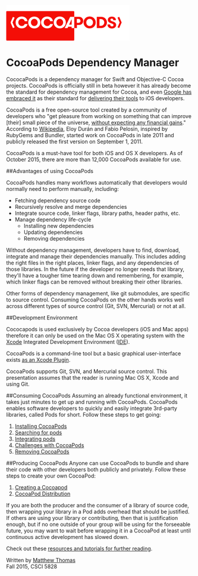 ![cocoapods-logo](images/cocoapods-logo.png)
# CocoaPods Dependency Manager

CococaPods is a dependency manager for Swift and Objective-C Cocoa projects. CocoaPods is officially still in beta however it has already become the standard for dependency management for Cocoa, and even [Google has embraced it](http://thenextweb.com/insider/2015/05/28/google-is-embracing-cocoapods-to-bring-its-services-to-ios-developers/) as their standard for [delivering their tools](https://cocoapods.org/pods/Google) to iOS developers.  

CocoaPods is a free open-source tool created by a community of developers who "get pleasure from working on something that can improve [their] small piece of the universe, [without expecting any financial gains](https://blog.cocoapods.org/Why-we-dont-accept-donations/)." According to [Wikipedia](https://en.wikipedia.org/wiki/CocoaPods), Eloy Durán and Fabio Pelosin, inspired by RubyGems and Bundler, started work on CocoaPods in late 2011 and publicly released the first version on September 1, 2011.

CocoaPods is a must-have tool for both iOS and OS X developers. As of October 2015, there are more than 12,000 CocoaPods available for use.  

##Advantages of using CocoaPods

CocoaPods handles many workflows automatically that developers would normally need to perform manually, including:  

* Fetching dependency source code
* Recursively resolve and merge dependencies
* Integrate source code, linker flags, library paths, header paths, etc.
* Manage dependency life-cycle
  - Installing new dependencies
  - Updating dependencies
  - Removing dependencies

Without dependency management, developers have to find, download, integrate and manage their dependencies manually. This includes adding the right files in the right places, linker flags, and any dependencies of those libraries. In the future if the developer no longer needs that library, they'll have a tougher time tearing down and remembering, for example, which linker flags can be removed without breaking their other libraries.  

Other forms of dependency management, like git submodules, are specific to source control. Consuming CocoaPods on the other hands works well across different types of source control (Git, SVN, Mercurial) or not at all.  

##Development Environment

Cococapods is used exclusively by Cocoa developers (iOS and Mac apps) therefore it can only be used on the Mac OS X operating system with the [Xcode](https://en.wikipedia.org/wiki/Xcode) Integrated Development Environment ([IDE](https://en.wikipedia.org/wiki/Integrated_development_environment)).

CocoaPods is a command-line tool but a basic graphical user-interface exists [as an Xcode Plugin](https://github.com/kattrali/cocoapods-xcode-plugin).

CocoaPods supports Git, SVN, and Mercurial source control. This presentation assumes that the reader is running Mac OS X, Xcode and using Git.

##Consuming CocoaPods
Assuming an already functional environment, it takes just minutes to get up and running with CocoaPods. CocoaPods enables software developers to quickly and easily integrate 3rd-party libraries, called Pods for short. Follow these steps to get going:  

1. [Installing CocoaPods](install-cocoapods.md)  
2. [Searching for pods](searching-for-cocoapods.md)  
3. [Integrating pods](integrating-pods.md)  
4. [Challenges with CocoaPods](cocoapod-challenges.md)  
5. [Removing CocoaPods](removing-cocoapods.md)  

##Producing CocoaPods
Anyone can use CocoaPods to bundle and share their code with other developers both publicly and privately. Follow these steps to create your own CocoaPod:  

1. [Creating a Cocoapod](creating-pods.md)  
2. [CocoaPod Distribution](distributing-pods.md)  

If you are both the producer and the consumer of a library of source code, then wrapping your library in a Pod adds  overhead that should be justified. If others are using your library or contributing, then that is justification enough, but if no one outside of your group will be using for the forseeable future, you may want to wait before wrapping it in a CocoaPod at least until continuous active development has slowed down.  

Check out these [resources and tutorials for further reading](Further-reading-and-resources.md).  

Written by [Matthew Thomas](mailto:matt@bocosoft.net)  
Fall 2015, CSCI 5828
